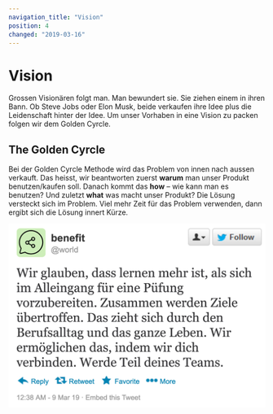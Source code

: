 ```yaml
---
navigation_title: "Vision"
position: 4
changed: "2019-03-16"
---
```


# Vision
Grossen Visionären folgt man. Man bewundert sie. Sie ziehen einem in ihren Bann. Ob Steve Jobs oder Elon Musk, beide verkaufen ihre Idee plus die Leidenschaft hinter der Idee. Um unser Vorhaben in eine Vision zu packen folgen wir dem Golden Cyrcle.

## The Golden Cyrcle
Bei der Golden Cyrcle Methode wird das Problem von innen nach aussen verkauft. Das heisst, wir beantworten zuerst **warum**  man unser Produkt benutzen/kaufen soll. Danach kommt das **how** – wie kann man es benutzen? Und zuletzt **what** was macht unser Produkt?
Die Lösung versteckt sich im Problem. Viel mehr Zeit für das Problem verwenden, dann ergibt sich die Lösung innert Kürze.


![Wir glauben, dass lernen mehr ist, als sich im Alleingang für eine Püfung vorzubereiten. Zusammen werden Ziele übertroffen. Das zieht sich durch den Berufsalltag und das ganze Leben. Wir ermöglichen das, indem wir dich verbinden. Werde Teil deines Teams.](_media/tweet.jpg)
